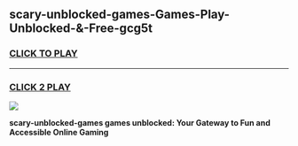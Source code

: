 
## scary-unblocked-games-Games-Play-Unblocked-&-Free-gcg5t
<h3>
<a href="https://premium76.site?title=scary-unblocked-games&ref=24A">CLICK TO PLAY</a></h3>
<hr>

<h3>
<a href="https://premium76.site?title=scary-unblocked-games&ref=24A">CLICK 2 PLAY</a>
  
</h3>

<a href="https://premium76.site?title=scary-unblocked-games&ref=24A"><img src="https://clearcache.store/games.png"></a>


**scary-unblocked-games games unblocked: Your Gateway to Fun and Accessible Online Gaming**
